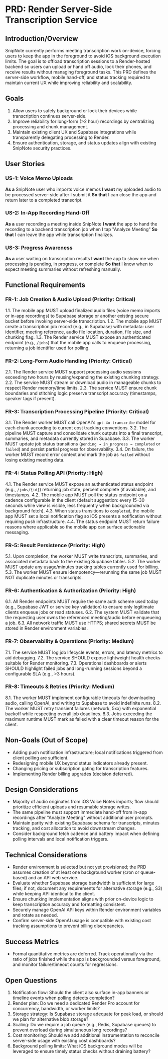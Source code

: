 # PRD: Render Server-Side Transcription Service

## Introduction/Overview

SnipNote currently performs meeting transcription work on-device, forcing users to keep the app in the foreground to avoid iOS background execution limits. The goal is to offload transcription sessions to a Render-hosted backend so users can upload or hand off audio, lock their phones, and receive results without managing foreground tasks. This PRD defines the server-side workflow, mobile hand-off, and status tracking required to maintain current UX while improving reliability and scalability.

## Goals

1. Allow users to safely background or lock their devices while transcription continues server-side.
2. Improve reliability for long-form (>2 hour) recordings by centralizing processing and chunk management.
3. Maintain existing client UX and Supabase integrations while transparently delegating processing to Render.
4. Ensure authentication, storage, and status updates align with existing SnipNote security practices.

## User Stories

### US-1: Voice Memo Uploads
**As a** SnipNote user who imports voice memos
**I want** my uploaded audio to be processed server-side after I submit it
**So that** I can close the app and return later to a completed transcript.

### US-2: In-App Recording Hand-Off
**As a** user recording a meeting inside SnipNote
**I want** the app to hand the recording to a backend transcription job when I tap "Analyze Meeting"
**So that** I can leave the app while transcription finalizes.

### US-3: Progress Awareness
**As a** user waiting on transcription results
**I want** the app to show me when processing is pending, in progress, or complete
**So that** I know when to expect meeting summaries without refreshing manually.

## Functional Requirements

### FR-1: Job Creation & Audio Upload (Priority: Critical)
1.1. The mobile app MUST upload finalized audio files (voice memo imports or in-app recordings) to Supabase storage or another existing secure bucket before invoking server-side transcription.
1.2. The mobile app MUST create a transcription job record (e.g., in Supabase) with metadata: user identifier, meeting reference, audio file location, duration, file size, and chunking flag.
1.3. The Render service MUST expose an authenticated endpoint (e.g., `/jobs`) that the mobile app calls to enqueue processing, returning a job identifier used for polling.

### FR-2: Long-Form Audio Handling (Priority: Critical)
2.1. The Render service MUST support processing audio sessions exceeding two hours by reusing/expanding the existing chunking strategy.
2.2. The service MUST stream or download audio in manageable chunks to respect Render memory/time limits.
2.3. The service MUST ensure chunk boundaries and stitching logic preserve transcript accuracy (timestamps, speaker tags if present).

### FR-3: Transcription Processing Pipeline (Priority: Critical)
3.1. The Render worker MUST call OpenAI's `gpt-4o-transcribe` model for each chunk according to current cost tracking conventions.
3.2. The pipeline MUST capture and consolidate chunk outputs into a final transcript, summaries, and metadata currently stored in Supabase.
3.3. The worker MUST update job status transitions (`pending → in_progress → completed` or `failed`) and persist partial progress for observability.
3.4. On failure, the worker MUST record error context and mark the job as `failed` without losing existing meeting data.

### FR-4: Status Polling API (Priority: High)
4.1. The Render service MUST expose an authenticated status endpoint (e.g., `/jobs/{id}`) returning job state, percent complete (if available), and timestamps.
4.2. The mobile app MUST poll the status endpoint on a cadence configurable in the client (default suggestion: every 15–30 seconds while view is visible, less frequently when backgrounded via background fetch).
4.3. When status transitions to `completed`, the mobile app MUST set a local notification flag so iOS presents a notification without requiring push infrastructure.
4.4. The status endpoint MUST return failure reasons where applicable so the mobile app can surface actionable messaging.

### FR-5: Result Persistence (Priority: High)
5.1. Upon completion, the worker MUST write transcripts, summaries, and associated metadata back to the existing Supabase tables.
5.2. The worker MUST update any usage/minutes tracking tables currently used for billing.
5.3. The worker MUST ensure idempotency—rerunning the same job MUST NOT duplicate minutes or transcripts.

### FR-6: Authentication & Authorization (Priority: High)
6.1. All Render endpoints MUST require the same auth scheme used today (e.g., Supabase JWT or service key validation) to ensure only legitimate clients enqueue jobs or read statuses.
6.2. The system MUST validate that the requesting user owns the referenced meeting/audio before enqueueing a job.
6.3. All network traffic MUST use HTTPS; shared secrets MUST be stored in Render environment variables.

### FR-7: Observability & Operations (Priority: Medium)
7.1. The service MUST log job lifecycle events, errors, and latency metrics to aid debugging.
7.2. The service SHOULD expose lightweight health checks suitable for Render monitoring.
7.3. Operational dashboards or alerts SHOULD highlight failed jobs and long-running sessions beyond a configurable SLA (e.g., >3 hours).

### FR-8: Timeouts & Retries (Priority: Medium)
8.1. The worker MUST implement configurable timeouts for downloading audio, calling OpenAI, and writing to Supabase to avoid indefinite runs.
8.2. The worker MUST retry transient failures (network, 5xx) with exponential backoff while respecting overall job deadlines.
8.3. Jobs exceeding the maximum runtime MUST mark as failed with a clear timeout reason for the client.

## Non-Goals (Out of Scope)

- Adding push notification infrastructure; local notifications triggered from client polling are sufficient.
- Redesigning mobile UX beyond status indicators already present.
- Changing pricing or subscription gating for transcription features.
- Implementing Render billing upgrades (decision deferred).

## Design Considerations

- Majority of audio originates from iOS Voice Notes imports; flow should prioritize efficient uploads and resumable storage writes.
- The same pipeline must support immediate hand-off from in-app recordings after "Analyze Meeting" without additional user prompts.
- Maintain parity with existing Supabase schema for transcripts, minutes tracking, and cost allocation to avoid downstream changes.
- Consider background fetch cadence and battery impact when defining polling intervals and local notification triggers.

## Technical Considerations

- Render environment is selected but not yet provisioned; the PRD assumes creation of at least one background worker (cron or queue-based) and an API web service.
- Evaluate whether Supabase storage bandwidth is sufficient for large files; if not, document any requirements for alternative storage (e.g., S3) while keeping API identical to the client.
- Ensure chunking implementation aligns with prior on-device logic to keep transcription accuracy and formatting consistent.
- Securely manage OpenAI API keys within Render environment variables and rotate as needed.
- Confirm server-side OpenAI usage is compatible with existing cost tracking assumptions to prevent billing discrepancies.

## Success Metrics

- Formal quantitative metrics are deferred. Track operationally via the ratio of jobs finished while the app is backgrounded versus foreground, and monitor failure/timeout counts for regressions.

## Open Questions

1. Notification flow: Should the client also surface in-app banners or timeline events when polling detects completion?
2. Render plan: Do we need a dedicated Render Pro account for concurrency, bandwidth, or worker limits?
3. Storage strategy: Is Supabase storage adequate for peak load, or should we plan for alternative blob storage?
4. Scaling: Do we require a job queue (e.g., Redis, Supabase queues) to prevent overload during simultaneous long recordings?
5. Cost monitoring: Should we add additional instrumentation to reconcile server-side usage with existing cost dashboards?
6. Background polling limits: What iOS background modes will be leveraged to ensure timely status checks without draining battery?
